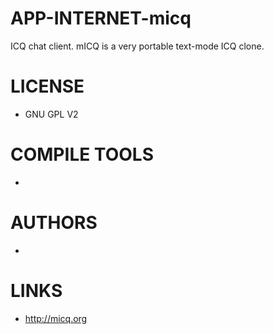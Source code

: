 APP-INTERNET-micq
=================

ICQ chat client. mICQ is a very portable text-mode ICQ clone.


LICENSE
===============
* GNU GPL V2

COMPILE TOOLS
===============
* 

AUTHORS
===============
* 

LINKS
===============
* http://micq.org
